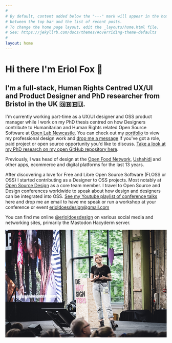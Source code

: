 ```yaml
---
#
# By default, content added below the "---" mark will appear in the home page
# between the top bar and the list of recent posts.
# To change the home page layout, edit the _layouts/home.html file.
# See: https://jekyllrb.com/docs/themes/#overriding-theme-defaults
#
layout: home
---
```


# Hi there I'm Eriol Fox 🦊

## I'm a full-stack, Human Rights Centred UX/UI and Product Designer and PhD researcher from Bristol in the UK 🇬🇧🇪🇺.

I'm currently working part-time as a UX/UI designer and OSS product manager while I work on my PhD thesis centred on how Designers contribute to Humanitarian and Human Rights related Open Source Software at [Open Lab Newcastle](https://openlab.ncl.ac.uk/people/eriol-fox/). You can check out my [portfolio](https://erioldoesdesign.github.io/portfolio/) to view my professional design work and [drop me a message](mailto:erioldoesdesign@gmail.com) if you've got a role, paid project or open source opportunity you'd like to discuss.
[Take a look at my PhD research on my open GitHub repository here](https://github.com/Erioldoesdesign/Design_HOSS_PhD).

Previously, I was head of design at the [Open Food Network](https://openfoodnetwork.org/), [Ushahidi](https://www.ushahidi.com/) and other apps, ecommerce and digital platforms for the last 13 years. 

After discovering a love for Free and Libre Open Source Software (FLOSS or OSS) I started contributing as a Designer to OSS projects. Most notably at [Open Source Design](http://opensourcedesign.net/) as a core team member. I travel to Open Source and Design conferences worldwide to speak about how design and designers can be integrated into OSS. [See my Youtube playlist of conference talks](https://www.youtube.com/playlist?list=PLwz4EueITgvmJzrNWbGkAMeDVLlOWQuch) here and drop me an email to have me speak or run a workshop at your conference or event [erioldoesdesign@gmail.com](mailto:erioldoesdesign@gmail.com)

You can find me online [@erioldoesdesign](https://hachyderm.io/@erioldoesdesign) on various social media and networking sites, primarily the Mastodon Hacyderm server.

![Eriol speaking at Design matters 2019 on designing for human rights technology](https://raw.githubusercontent.com/Erioldoesdesign/erioldoesdesign.github.io/master/images/Eriol-design-matters-2019-main.jpg "Eriol speaking at Design matters 2019 on designing for human rights technology")




